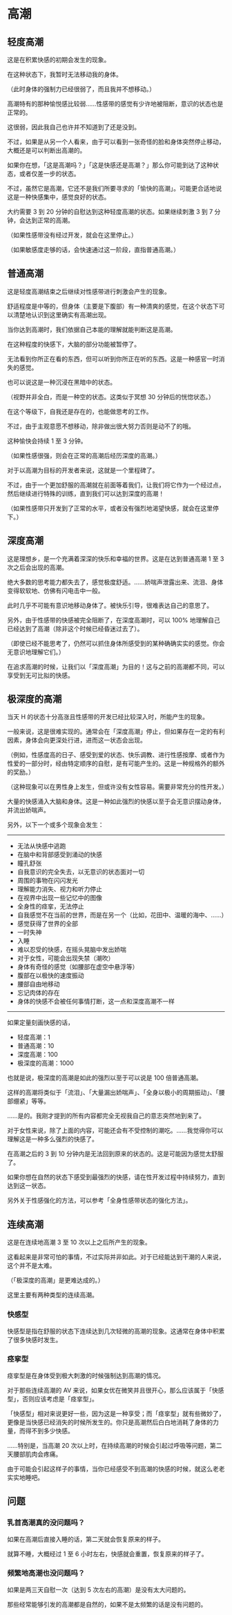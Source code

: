 # 高潮

## 轻度高潮

这是在积累快感的初期会发生的现象。

在这种状态下，我暂时无法移动我的身体。

（此时身体的强制力已经很弱了，而且我并不想移动。）

高潮特有的那种愉悦感比较弱……性感带的感觉有少许地被阻断，意识的状态也是正常的。

这很弱，因此我自己也许并不知道到了还是没到。

不过，如果是从另一个人看来，由于可以看到一张奇怪的脸和身体突然停止移动，大概还是可以判断出高潮的。

如果你在想，「这是高潮吗？」「这是快感还是高潮？」那么你可能到达了这种状态，或者仅差一步的状态。

不过，虽然它是高潮，它还不是我们所要寻求的「愉快的高潮」。可能更合适地说这是一种快感集中，感觉良好的状态。



大约需要 3 到 20 分钟的自慰达到这种轻度高潮的状态。如果继续刺激 3 到 7 分钟，会达到正常的高潮。

（如果性感带没有经过开发，就会在这里停止。）

（如果敏感度走够的话，会快速通过这一阶段，直指普通高潮。）

## 普通高潮

这是轻度高潮结束之后继续对性感带进行刺激会产生的现象。

舒适程度是中等的，但身体（主要是下腹部）有一种清爽的感觉，在这个状态下可以清楚地认识到这里确实有高潮出现。

当你达到高潮时，我们依据自己本能的理解就能判断这是高潮。



在这种程度的快感下，大脑的部分功能被暂停了。

无法看到你所正在看的东西，但可以听到你所正在听的东西。这是一种感官一时消失的感觉。

也可以说这是一种沉浸在黑暗中的状态。

（视野并非全白，而是一种空的状态。这类似于冥想 30 分钟后的恍惚状态。）



在这个等级下，自我还是存在的，也能做思考的工作。

不过，由于主观意愿不想移动，除非做出很大努力否则是动不了的哦。

这种愉快会持续 1 至 3 分钟。

（如果性感很强，则会在正常的高潮后经历深度的高潮。）



对于以高潮为目标的开发者来说，这就是一个里程碑了。

不过，由于一个更加舒服的高潮就在前面等着我们，让我们将它作为一个经过点，然后继续进行特殊的训练，直到我们可以达到深度的高潮！

（如果性感带只开发到了正常的水平，或者没有强烈地渴望快感，就会在这里停下。）

## 深度高潮

这是理想乡，是一个充满着深深的快乐和幸福的世界。这是在达到普通高潮 1 至 3 次之后会出现的高潮。

绝大多数的思考能力都失去了，感觉极度舒适。……娇喘声泄露出来、流泪、身体变得软软地、仿佛有闪电击中一般。

此时几乎不可能有意识地移动身体了。被快乐引导，很难表达自己的意思了。

另外，由于性感带的快感被完全阻断了，在深度高潮时，可以 100% 地理解自己已经达到了高潮（除非这个时候已经昏迷过去了）。

（即使已经不能思考了，仍然可以抓住身体所感受到的某种确确实实的感觉。你会无意识地理解它们。）



在追求高潮的时候，让我们以「深度高潮」为目的！这与之前的高潮都不同，可以享受到无可比拟的快感。

## 极深度的高潮

当天 H 的状态十分高涨且性感带的开发已经比较深入时，所能产生的现象。

一般来说，这是很难实现的。通常会在「深度高潮」停止，但如果存在一定的有利因素，身体会向更深处行进，进而这一状态会出现。

（例如，性感度高的日子、感受到爱的状态、快乐调教、进行性感按摩、或者作为性爱的一部分时，经由特定顺序的自慰，是有可能产生的。这是一种规格外的额外的奖励。）

（这种现象可以在男性身上发生，但或许没有女性容易。需要非常充分的性开发。）



大量的快感涌入大脑和身体。这是一种如此强烈的快感以至于会无意识摆动身体，并流出娇喘声。

另外，以下一个或多个现象会发生：

---

- 无法从快感中逃跑
- 在脑中和背部感受到涌动的快感
- 瞳孔舒张
- 自我意识的完全失去，以无意识的状态面对一切
- 周围的事物在闪闪发光
- 理解能力消失、视力和听力停止
- 在视界中出现一些记忆中的图像
- 全身性的痉挛，无法停止
- 自我感觉不在当前的世界，而是在另一个（比如，花田中、温暖的海中、……）
- 感觉获得了世界的全部
- 一时失神
- 入睡
- 难以忍受的快感，在摇头晃脑中发出娇喘
- 对于女性，可能会出现失禁（潮吹）
- 身体有奇怪的感觉（如腰部在虚空中悬浮等）
- 腹部在以极快的速度振动
- 腰部自由地移动
- 忘记肉体的存在
- 身体的快感不会被任何事情打断，这一点和深度高潮不一样

---

如果定量刻画快感的话，

- 轻度高潮：1
- 普通高潮：10
- 深度高潮：100
- 极深度的高潮：1000

也就是说，极深度的高潮是如此的强烈以至于可以说是 100 倍普通高潮。



这样的高潮将类似于「流泪」、「大量漏出娇喘声」、「全身以极小的周期振动」、「腰部绷紧」等等。

……是的。我刚才提到的所有内容都完全无视我自己的意志突然地到来了。

对于女性来说，除了上面的内容，可能还会有不受控制的潮吃。……我觉得你可以理解这是一种多么强烈的快感了。



在高潮之后的 3 到 10 分钟内是无法回到原来的状态的。这是可能因为感觉太舒服了。



如果你想在自然的状态下感受到最强烈的快感，请在性开发过程中持续努力，直到达到这一状态。

另外关于性感强化的方法，可以参考「全身性感带状态的强化方法」。

## 连续高潮

这是在连续地高潮 3 至 10 次以上之后所产生的现象。

这看起来是非常可怕的事情，不过实际并非如此。对于已经能达到干潮的人来说，这个并不是太难。

（「极深度的高潮」是更难达成的。）



这里主要有两种类型的连续高潮。

### 快感型

快感型是指在舒服的状态下连续达到几次轻微的高潮的现象。这通常在身体中积累了很多快感时发生。

### 痉挛型

痉挛型是在身体受到极大刺激的时候强制达到高潮的情况。

对于那些连续高潮的 AV 来说，如果女优在微笑并且很开心，那么应该属于「快感型」，否则应该考虑是「痉挛型」。



「快感型」相对来说更好一些，因为这是一种享受；而「痉挛型」就有些微妙了，更像是当快感已经消失的时候所发生的。你只是高潮然后白白地消耗了身体的力量，而得不到多少快感。

……特别是，当高潮 20 次以上时，在持续高潮的时候会引起过呼吸等问题，第二天腰部肌肉会疼痛。

由于可能会引起这样子的事情，当你已经感受不到高潮的快感的时候，就这么老老实实地睡吧。

## 问题

### 乳首高潮真的没问题吗？

如果在高潮后直接入睡的话，第二天就会恢复原来的样子。

就算不睡，大概经过 1 至 6 小时左右，快感就会重置，恢复原来的样子了。

### 频繁地高潮也没问题吗？

如果是两三天自慰一次（达到 5 次左右的高潮）是没有太大问题的。

那些经常能够引发的高潮都是自然的，如果不是太频繁的话是没有问题的。

